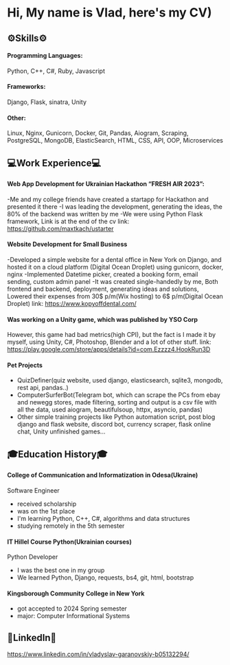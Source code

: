 # Hi, My name is Vlad, here's my CV)

## ⚙️Skills⚙️
#### Programming Languages: 
Python, C++, C#, Ruby, Javascript
#### Frameworks:
Django, Flask, sinatra, Unity
#### Other:
Linux, Nginx, Gunicorn, Docker, Git, Pandas, Aiogram, Scraping, PostgreSQL, MongoDB, ElasticSearch, HTML, CSS, API, OOP, Microservices

## 💻Work Experience💻

#### Web App Development for Ukrainian Hackathon “FRESH AIR 2023”:
  -Me and my college friends have created a startapp for Hackathon and presented it there
  -I was leading the development, generating the ideas, the 80% of the backend was written by me
  -We were using Python Flask framework, Link is at the end of the cv
  link: https://github.com/maxtkach/ustarter
#### Website Development for Small Business
  -Developed a simple website for a dental office in New York on Django, and hosted it on a cloud platform (Digital Ocean Droplet) using gunicorn, docker, nginx
  -Implemented Datetime picker, created a booking form, email sending, custom admin panel
  -It was created single-handedly by me, Both frontend and backend, deployment, generating ideas and solutions, Lowered their expenses from 30$ p/m(Wix hosting) to 6$ p/m(Digital Ocean Droplet)
  link: https://www.kopyoffdental.com/
#### Was working on a Unity game, which was published by YSO Corp
  However, this game had bad metrics(high CPI), but the fact is I made it by myself, using Unity, C#, Photoshop, Blender and a lot of other stuff. 
  link: https://play.google.com/store/apps/details?id=com.Ezzzz4.HookRun3D
#### Pet Projects
  <ul>
    <li>QuizDefiner(quiz website, used django, elasticsearch, sqlite3, mongodb, rest api, pandas..) </li>
    <li>ComputerSurferBot(Telegram bot, which can scrape the PCs from ebay and newegg stores, made filtering, sorting and output is a csv file with all the data, used aiogram, beautifulsoup, httpx, asyncio, pandas)</li>
    <li>Other simple training projects like Python automation script, post blog django and flask website, discord bot, currency scraper, flask online chat, Unity unfinished games...</li>
  </ul>

## 🎓Education History🎓

#### College of Communication and Informatization in Odesa(Ukraine)
Software Engineer
<ul>
    <li>received scholarship</li>
    <li>was on the 1st place</li>
    <li>I'm learning Python, C++, C#, algorithms and data structures</li>
    <li>studying remotely in the 5th semester</li>
</ul>

#### IT Hillel Course Python(Ukrainian courses)
Python Developer
<ul>
    <li>I was the best one in my group</li>
    <li>We learned Python, Django, requests, bs4, git, html, bootstrap</li>
</ul>

#### Kingsborough Community College in New York
<ul>
    <li>got accepted to 2024 Spring semester</li>
    <li>major: Computer Informational Systems</li>
</ul>

## 📎LinkedIn📎

https://www.linkedin.com/in/vladyslav-garanovskiy-b05132294/
  
